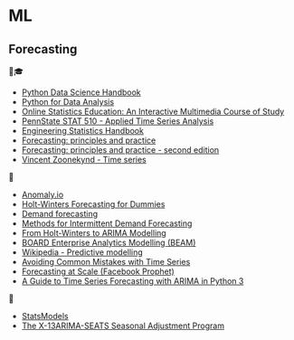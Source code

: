 # ML

## Forecasting

📘🎓
* [Python Data Science Handbook](https://jakevdp.github.io/PythonDataScienceHandbook/index.html)
* [Python for Data Analysis](https://github.com/wesm/pydata-book)
* [Online Statistics Education: An Interactive Multimedia Course of Study](http://onlinestatbook.com/2/index.html)
* [PennState STAT 510 -	Applied Time Series Analysis](https://onlinecourses.science.psu.edu/stat510/)
* [Engineering Statistics Handbook](https://www.itl.nist.gov/div898/handbook/index.htm)
* [Forecasting: principles and practice](https://www.otexts.org/fpp/)
* [Forecasting: principles and practice - second edition](https://otexts.org/fpp2/)
* [Vincent Zoonekynd - Time series](http://zoonek2.free.fr/UNIX/48_R/15.html)

📄
* [Anomaly.io](https://anomaly.io/blog/)
* [Holt-Winters Forecasting for Dummies](https://grisha.org/blog/2016/01/29/triple-exponential-smoothing-forecasting/)
* [Demand forecasting](http://warwickdf.weebly.com/menu.html)
* [Methods for Intermittent Demand Forecasting](http://www.lancaster.ac.uk/pg/waller/pdfs/Intermittent_Demand_Forecasting.pdf)
* [From Holt-Winters to ARIMA Modelling](https://www.ons.gov.uk/ons/guide-method/ukcemga/publications-home/publications/archive/from-holt-winters-to-arima-modelling--measuring-the-impact-on-forecasting-errors-for-components-of-quarterly-estimates-of-public-service-output.pdf)
* [BOARD Enterprise Analytics Modelling (BEAM)](https://www.board.com/sites/default/files/learn/pdf/BOARD_BEAM_EN_1602_WEB.pdf)
* [Wikipedia - Predictive modelling](https://en.wikipedia.org/wiki/Predictive_modelling)
* [Avoiding Common Mistakes with Time Series](https://svds.com/avoiding-common-mistakes-with-time-series/)
* [Forecasting at Scale (Facebook Prophet)](https://peerj.com/preprints/3190.pdf)
* [A Guide to Time Series Forecasting with ARIMA in Python 3](https://www.digitalocean.com/community/tutorials/a-guide-to-time-series-forecasting-with-arima-in-python-3)

💾
* [StatsModels](http://www.statsmodels.org/0.6.1/examples/index.html)
* [The X-13ARIMA-SEATS Seasonal Adjustment Program](https://www.census.gov/srd/www/x13as/)
